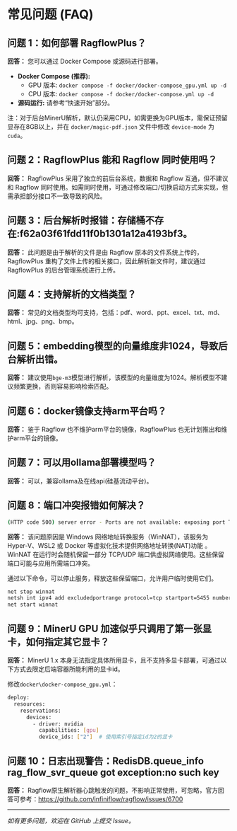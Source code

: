 # 常见问题 (FAQ)

## 问题 1：如何部署 RagflowPlus？

**回答：** 您可以通过 Docker Compose 或源码进行部署。

- **Docker Compose (推荐):**
  - GPU 版本: `docker compose -f docker/docker-compose_gpu.yml up -d`
  - CPU 版本: `docker compose -f docker/docker-compose.yml up -d`
- **源码运行:** 请参考“快速开始”部分。

注：对于后台MinerU解析，默认仍采用CPU，如需更换为GPU版本，需保证预留显存在8GB以上，并在 `docker/magic-pdf.json` 文件中修改 `device-mode` 为 `cuda`。

## 问题 2：RagflowPlus 能和 Ragflow 同时使用吗？

**回答：** RagflowPlus 采用了独立的前后台系统，数据和 Ragflow 互通，但不建议和 Ragflow 同时使用。如需同时使用，可通过修改端口/切换启动方式来实现，但需承担部分接口不一致导致的风险。

## 问题 3：后台解析时报错：存储桶不存在:f62a03f61fdd11f0b1301a12a4193bf3。

**回答：** 此问题是由于解析的文件是由 Ragflow 原本的文件系统上传的，RagflowPlus 重构了文件上传的相关接口，因此解析新文件时，建议通过 RagflowPlus 的后台管理系统进行上传。

## 问题 4：支持解析的文档类型？

**回答：** 常见的文档类型均可支持，包括：pdf、word、ppt、excel、txt、md、html、jpg、png、bmp。

## 问题 5：embedding模型的向量维度非1024，导致后台解析出错。

**回答：** 建议使用`bge-m3`模型进行解析，该模型的向量维度为1024。解析模型不建议频繁更换，否则容易影响检索匹配。

## 问题 6：docker镜像支持arm平台吗？

**回答：** 鉴于 Ragflow 也不维护arm平台的镜像，RagflowPlus 也无计划推出和维护arm平台的镜像。

## 问题 7：可以用ollama部署模型吗？

**回答：** 可以，兼容ollama及在线api(硅基流动平台)。

## 问题 8：端口冲突报错如何解决？

```bash
(HTTP code 500) server error - Ports are not available: exposing port TCP 0.0.0.0:5455 -> 0.0.0.0:0: listen tcp 0.0.0.0:5455: bind: An attempt was made to access a socket in a way forbidden by its access permissions.s
```

**回答：** 该问题原因是 Windows 网络地址转换服务（WinNAT），该服务为 Hyper-V、WSL2 或 Docker 等虚拟化技术提供网络地址转换(NAT)功能 。WinNAT 在运行时会随机保留一部分 TCP/UDP 端口供虚拟网络使用。这些保留端口可能与应用所需端口冲突。

通过以下命令，可以停止服务，释放这些保留端口，允许用户临时使用它们。
```bash
net stop winnat
netsh int ipv4 add excludedportrange protocol=tcp startport=5455 numberofports=1
net start winnat
```

## 问题 9：MinerU GPU 加速似乎只调用了第一张显卡，如何指定其它显卡？

**回答：** MinerU 1.x 本身无法指定具体所用显卡，且不支持多显卡部署，可通过以下方式去限定后端容器所能利用的显卡id。

修改`docker\docker-compose_gpu.yml`：

```bash
deploy:
  resources:
    reservations:
      devices:
        - driver: nvidia
          capabilities: [gpu]
          device_ids: ["2"]  # 使用索引号指定id为2的显卡
```

## 问题 10：日志出现警告：RedisDB.queue_info rag_flow_svr_queue got exception:no such key

**回答：** Ragflow原生解析器心跳触发的问题，不影响正常使用，可忽略，官方回答可参考：https://github.com/infiniflow/ragflow/issues/6700

--- 



*如有更多问题，欢迎在 GitHub 上提交 Issue。*